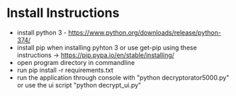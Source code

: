 # Install Instructions
* install python 3 - https://www.python.org/downloads/release/python-374/
* install pip when installing pyhton 3 or use get-pip using these instructions -> https://pip.pypa.io/en/stable/installing/
* open program directory in commandline
* run pip install -r requirements.txt
* run the application through console with "python decryptorator5000.py" or use the ui script "python decrypt_ui.py"